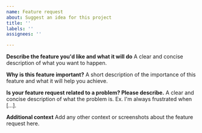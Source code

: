 ```yaml
---
name: Feature request
about: Suggest an idea for this project
title: ''
labels: ''
assignees: ''

---
```


**Describe the feature you'd like and what it will do**
A clear and concise description of what you want to happen.


**Why is this feature important?**
A short description of the importance of this feature and what it will help you achieve.

**Is your feature request related to a problem? Please describe.**
A clear and concise description of what the problem is. Ex. I'm always frustrated when [...].

**Additional context**
Add any other context or screenshots about the feature request here.